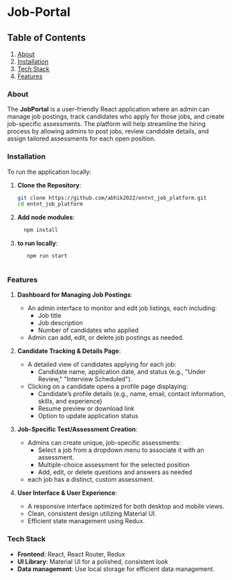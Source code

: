 # Job-Portal



## Table of Contents
1. [About](#About)
2. [Installation](#installation)
3. [Tech Stack](#tech-stack)
4. [Features](#features)



### About
The **JobPortal** is a user-friendly React application where an admin can manage job postings, track candidates who apply for those jobs, and create job-specific assessments. The platform will help streamline the hiring process by allowing admins to post jobs, review candidate details, and assign tailored assessments for each open position.



### Installation

To run the application locally:

1. **Clone the Repository**:
   ```bash
   git clone https://github.com/abhik2022/entnt_job_platform.git
   cd entnt_job_platform

2. **Add node modules**:
   ```bash
     npm install
   
3. **to run locally**:
   ```bash
      npm run start



### Features

1. **Dashboard for Managing Job Postings**:
   - An admin interface to monitor and edit job listings, each including:
     - Job title
     - Job description
     - Number of candidates who applied
   - Admin can add, edit, or delete job postings as needed.


2. **Candidate Tracking & Details Page**:
   - A detailed view of candidates applying for each job:
     - Candidate name, application date, and status (e.g., "Under Review," "Interview Scheduled").
   - Clicking on a candidate opens a profile page displaying:
     - Candidate’s profile details (e.g., name, email, contact information, skills, and experience)
     - Resume preview or download link
     - Option to update application status

3. **Job-Specific Test/Assessment Creation**:
   - Admins can create unique, job-specific assessments:
     - Select a job from a dropdown menu to associate it with an assessment.
     - Multiple-choice assessment for the selected position
     - Add, edit, or delete questions and answers as needed
   -  each job has a distinct, custom assessment.

4. **User Interface & User Experience**:
   - A responsive interface optimized for both desktop and mobile views.
   - Clean, consistent design utilizing Material UI.
   - Efficient state management using Redux.

### Tech Stack

- **Frontend**: React, React Router, Redux
- **UI Library**: Material UI for a polished, consistent look
- **Data management**: Use local storage for efficient data management.
